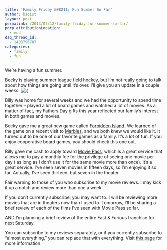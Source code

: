 ```yaml
---
title: 'Family Friday &#8211; Fun Summer So Far'
author: bsoist
layout: post
permalink: /2013/07/12/family-friday-fun-summer-so-far/
pdrp_attributionLocation:
  - end
dsq_thread_id:
  - 1493796787
categories:
  - family
  - fun
---
```

We&#8217;re having a fun summer.

Becky is playing summer league field hockey, but I&#8217;m not really going to talk about how things are going until it&#8217;s over. I&#8217;ll give you an update in a couple weeks. <img src='http://archive.whsjr.soistmann.com/oped/wp-includes/images/smilies/icon_smile.gif' alt=':)' class='wp-smiley' /> 

Billy was home for several weeks and we had the opportunity to spend time together &#8211; played a lot of board games and watched a lot of movies. As a matter of fact, my Fathers Day gifts this year reflected our family&#8217;s interest in both games and movies.

Becky gave me a great new game called [Forbidden Island][1]<img src="http://ir-na.amazon-adsystem.com/e/ir?t=weifyoasme-20&#038;l=as2&#038;o=1&#038;a=B003D7F4YY" width="1" height="1" border="0" alt="" style="border:none !important; margin:0px !important;" />. We learned of the game on a recent visit to [Marbles][2], and we both knew we would like it. It turned out to be one of our favorite games as a family. It&#8217;s a lot of fun. If you enjoy cooperative board games, you should check this one out.

Billy gave me cash to apply toward [Movie Pass][3], which is a great service that allows me to pay a monthly fee for the privilege of seeing one movie per day ( as long as I don&#8217;t use it for the same movie more than once). It&#8217;s a great service. I&#8217;ve seen seven movies in fifteen days, so I&#8217;m enjoying it so far. Actually, I&#8217;ve seen thirteen, but seven in the theater.

Fair warning to those of you who subscribe to my movie reviews. I may kick it up a notch and review more than one a week.

If you don&#8217;t currently subscribe, you may want to. I will be reviewing more movies that are in theaters now than I used to. Tomorrow, I&#8217;ll be sharing a brief review of each of the films I&#8217;ve seen with Movie Pass so far.

AND I&#8217;m planning a brief review of the entire Fast & Furious franchise for next Saturday.

You can subscribe to my reviews separately, or if you currently subscribe to &#8220;almost everything,&#8221; you can replace that with everything. Visit [this page][4] for more information.

 [1]: http://www.amazon.com/gp/product/B003D7F4YY/ref=as_li_ss_tl?ie=UTF8&#038;camp=1789&#038;creative=390957&#038;creativeASIN=B003D7F4YY&#038;linkCode=as2&#038;tag=weifyoasme-20
 [2]: http://www.marblesthebrainstore.com/
 [3]: https://www.moviepass.com/splashes
 [4]: http://whsjr.soistmann.com/oped/subscribe/
